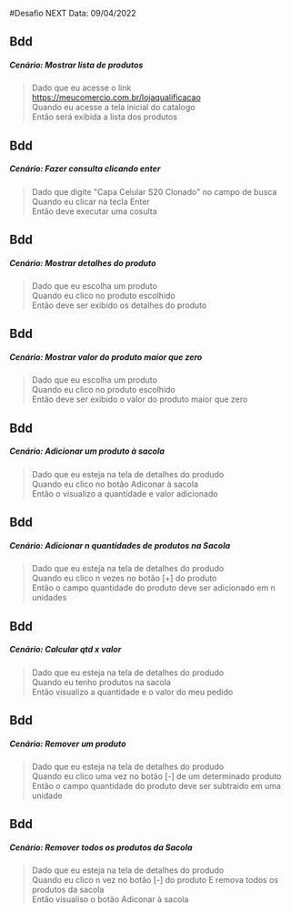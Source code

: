 #Desafio NEXT 
Data: 09/04/2022

## Bdd
##### Cenário: Mostrar lista de produtos    
>Dado que eu acesse o link https://meucomercio.com.br/lojaqualificacao    
>Quando eu acesse a tela inicial do catalogo    
>Então será exibida a lista dos produtos   

## Bdd
##### Cenário: Fazer consulta clicando enter  
>Dado que digite "Capa Celular S20 Clonado" no campo de busca  
>Quando eu clicar na tecla Enter   
>Então deve executar uma cosulta  

## Bdd
##### Cenário: Mostrar detalhes do produto  
>Dado que eu escolha um produto    
>Quando eu clico no produto escolhido    
>Então deve ser exibido os detalhes do produto    

## Bdd
##### Cenário: Mostrar valor do produto maior que zero  
>Dado que eu escolha um produto   
>Quando eu clico no produto escolhido    
>Então deve ser exibido o valor do produto maior que zero    

## Bdd  
##### Cenário: Adicionar um produto à sacola   
>Dado que eu esteja na tela de detalhes do produdo    
>Quando eu clico no botão Adiconar à sacola  
>Então o visualizo a quantidade e valor adicionado  

## Bdd
##### Cenário: Adicionar n quantidades de produtos na Sacola 
>Dado que eu esteja na tela de detalhes do produdo    
>Quando eu clico n vezes no botão [+] do produto    
>Então o campo quantidade do produto deve ser adicionado em n unidades  

## Bdd  
##### Cenário: Calcular qtd x valor  
>Dado que eu esteja na tela de detalhes do produdo    
>Quando eu tenho produtos na sacola   
>Então visualizo a quantidade e o valor do meu pedido      

## Bdd
##### Cenário: Remover um produto    
>Dado que eu esteja na tela de detalhes do produdo    
>Quando eu clico uma vez no botão [-] de um determinado produto    
>Então o campo quantidade do produto deve ser subtraido em uma unidade     

## Bdd
##### Cenário: Remover todos os produtos da Sacola   
>Dado que eu esteja na tela de detalhes do produdo    
>Quando eu clico n vez no botão [-] do produto 
>E remova todos os produtos da sacola   
>Então visualiso o botão Adiconar à sacola    
 

